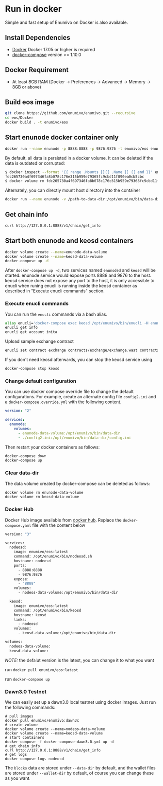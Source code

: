 # Run in docker

Simple and fast setup of Enumivo on Docker is also available.

## Install Dependencies

- [Docker](https://docs.docker.com) Docker 17.05 or higher is required
- [docker-compose](https://docs.docker.com/compose/) version >= 1.10.0

## Docker Requirement

- At least 8GB RAM (Docker -> Preferences -> Advanced -> Memory -> 8GB or above)

## Build eos image

```bash
git clone https://github.com/enumivo/enumivo.git --recursive
cd eos/Docker
docker build . -t enumivo/eos
```

## Start enunode docker container only

```bash
docker run --name enunode -p 8888:8888 -p 9876:9876 -t enumivo/eos enunoded.sh arg1 arg2
```

By default, all data is persisted in a docker volume. It can be deleted if the data is outdated or corrupted:

```bash
$ docker inspect --format '{{ range .Mounts }}{{ .Name }} {{ end }}' enunode
fdc265730a4f697346fa8b078c176e315b959e79365fc9cbd11f090ea0cb5cbc
$ docker volume rm fdc265730a4f697346fa8b078c176e315b959e79365fc9cbd11f090ea0cb5cbc
```

Alternately, you can directly mount host directory into the container

```bash
docker run --name enunode -v /path-to-data-dir:/opt/enumivo/bin/data-dir -p 8888:8888 -p 9876:9876 -t enumivo/eos enunoded.sh arg1 arg2
```

## Get chain info

```bash
curl http://127.0.0.1:8888/v1/chain/get_info
```

## Start both enunode and keosd containers

```bash
docker volume create --name=enunode-data-volume
docker volume create --name=keosd-data-volume
docker-compose up -d
```

After `docker-compose up -d`, two services named `enunoded` and `keosd` will be started. enunode service would expose ports 8888 and 9876 to the host. keosd service does not expose any port to the host, it is only accessible to enucli when runing enucli is running inside the keosd container as described in "Execute enucli commands" section.

### Execute enucli commands

You can run the `enucli` commands via a bash alias.

```bash
alias enucli='docker-compose exec keosd /opt/enumivo/bin/enucli -H enunoded'
enucli get info
enucli get account inita
```

Upload sample exchange contract

```bash
enucli set contract exchange contracts/exchange/exchange.wast contracts/exchange/exchange.abi
```

If you don't need keosd afterwards, you can stop the keosd service using

```bash
docker-compose stop keosd
```

### Change default configuration

You can use docker compose override file to change the default configurations. For example, create an alternate config file `config2.ini` and a `docker-compose.override.yml` with the following content.

```yaml
version: "2"

services:
  enunode:
    volumes:
      - enunode-data-volume:/opt/enumivo/bin/data-dir
      - ./config2.ini:/opt/enumivo/bin/data-dir/config.ini
```

Then restart your docker containers as follows:

```bash
docker-compose down
docker-compose up
```

### Clear data-dir

The data volume created by docker-compose can be deleted as follows:

```bash
docker volume rm enunode-data-volume
docker volume rm keosd-data-volume
```

### Docker Hub

Docker Hub image available from [docker hub](https://hub.docker.com/r/enumivo/eos/).
Replace the `docker-compose.yaml` file with the content below

```bash
version: "3"

services:
  nodeosd:
    image: enumivo/eos:latest
    command: /opt/enumivo/bin/nodeosd.sh
    hostname: nodeosd
    ports:
      - 8888:8888
      - 9876:9876
    expose:
      - "8888"
    volumes:
      - nodeos-data-volume:/opt/enumivo/bin/data-dir

  keosd:
    image: enumivo/eos:latest
    command: /opt/enumivo/bin/keosd
    hostname: keosd
    links:
      - nodeosd
    volumes:
      - keosd-data-volume:/opt/enumivo/bin/data-dir

volumes:
  nodeos-data-volume:
  keosd-data-volume:

```

*NOTE:* the defalut version is the latest, you can change it to what you want

run `docker pull enumivo/eos:latest` 

run `docker-compose up`

### Dawn3.0 Testnet

We can easliy set up a dawn3.0 local testnet using docker images. Just run the following commands:

```
# pull images
docker pull enumivo/enumivo:dawn3x
# create volume
docker volume create --name=nodeos-data-volume
docker volume create --name=keosd-data-volume
# start containers
docker-compose -f docker-compose-dawn3.0.yml up -d
# get chain info
curl http://127.0.0.1:8888/v1/chain/get_info
# get logs
docker-compose logs nodeosd
```

The `blocks` data are stored under `--data-dir` by default, and the wallet files are stored under `--wallet-dir` by default, of course you can change these as you want.